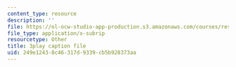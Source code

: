 ```yaml
---
content_type: resource
description: ''
file: https://ol-ocw-studio-app-production.s3.amazonaws.com/courses/res-18-009-learn-differential-equations-up-close-with-gilbert-strang-and-cleve-moler-fall-2015/249e12438c46317d9339cb5b928373aa_Ku2zZ5Vfpzo.srt
file_type: application/x-subrip
resourcetype: Other
title: 3play caption file
uid: 249e1243-8c46-317d-9339-cb5b928373aa
---
```

